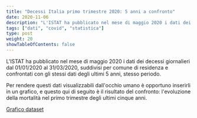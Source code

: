 ```yaml
---
title: "Decessi Italia primo trimestre 2020: 5 anni a confronto"
date: 2020-11-06
description: "L'ISTAT ha pubblicato nel mese di maggio 2020 i dati dei decessi giornalieri dal 01/01/2020 al 31/03/2020."
tags: ["dati", "covid", "statistica"]
type: post
weight: 20
showTableOfContents: false
---
```


L'ISTAT ha pubblicato nel mese di maggio 2020 i dati dei decessi giornalieri dal 01/01/2020 al 31/03/2020, suddivisi per comune di residenza e confrontati con gli stessi dati degli ultimi 5 anni, stesso periodo.

Per rendere questi dati visualizzabili dall'occhio umano è opportuno inserirli in un grafico, e questo qui di seguito è il risultato del confronto: l'evoluzione della mortalità nel primo trimestre degli ultimi cinque anni.

[Grafico dataset](https://public.flourish.studio/visualisation/4266005/?utm_source=showcase&utm_campaign=visualisation/4266005)
